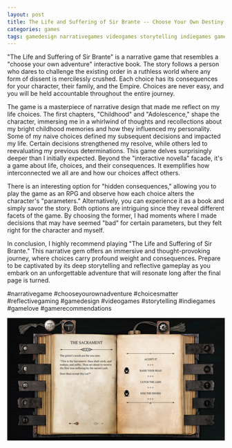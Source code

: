 ```yaml
---
layout: post
title: The Life and Suffering of Sir Brante -- Choose Your Own Destiny
categories: games
tags: gamedesign narrativegames videogames storytelling indiegames gamelove gamerecommendations
---
```


"The Life and Suffering of Sir Brante" is a narrative game that resembles a "choose your own adventure" interactive book. The story follows a person who dares to challenge the existing order in a ruthless world where any form of dissent is mercilessly crushed. Each choice has its consequences for your character, their family, and the Empire. Choices are never easy, and you will be held accountable throughout the entire journey.

The game is a masterpiece of narrative design that made me reflect on my life choices. The first chapters, "Childhood" and "Adolescence," shape the character, immersing me in a whirlwind of thoughts and recollections about my bright childhood memories and how they influenced my personality. Some of my naive choices defined my subsequent decisions and impacted my life. Certain decisions strengthened my resolve, while others led to reevaluating my previous determinations. This game delves surprisingly deeper than I initially expected. Beyond the "interactive novella" facade, it's a game about life, choices, and their consequences. It exemplifies how interconnected we all are and how our choices affect others.

There is an interesting option for "hidden consequences," allowing you to play the game as an RPG and observe how each choice alters the character's "parameters." Alternatively, you can experience it as a book and simply savor the story. Both options are intriguing since they reveal different facets of the game. By choosing the former, I had moments where I made decisions that may have seemed "bad" for certain parameters, but they felt right for the character and myself.

In conclusion, I highly recommend playing "The Life and Suffering of Sir Brante." This narrative gem offers an immersive and thought-provoking journey, where choices carry profound weight and consequences. Prepare to be captivated by its deep storytelling and reflective gameplay as you embark on an unforgettable adventure that will resonate long after the final page is turned.

#narrativegame #chooseyourownadventure #choicesmatter #reflectivegaming #gamedesign #videogames #storytelling #indiegames #gamelove #gamerecommendations

![The Life and Suffering of Sir Brante Game Screenshot](/assets/images/the-life-and-suffering-of-sir-brante-game-screenshot.jpg)

